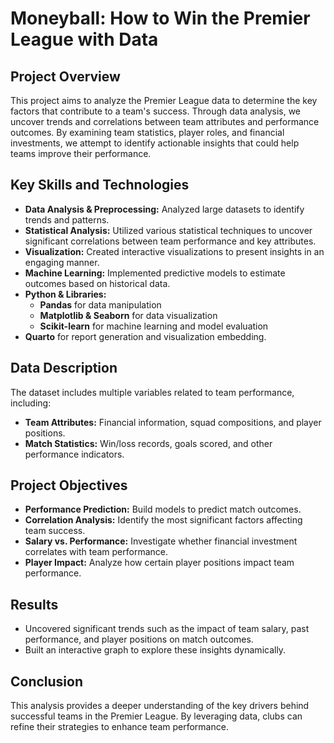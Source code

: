 # Moneyball: How to Win the Premier League with Data

## Project Overview
This project aims to analyze the Premier League data to determine the key factors that contribute to a team's success. Through data analysis, we uncover trends and correlations between team attributes and performance outcomes. By examining team statistics, player roles, and financial investments, we attempt to identify actionable insights that could help teams improve their performance.

## Key Skills and Technologies
- **Data Analysis & Preprocessing:** Analyzed large datasets to identify trends and patterns.
- **Statistical Analysis:** Utilized various statistical techniques to uncover significant correlations between team performance and key attributes.
- **Visualization:** Created interactive visualizations to present insights in an engaging manner.
- **Machine Learning:** Implemented predictive models to estimate outcomes based on historical data.
- **Python & Libraries:** 
  - **Pandas** for data manipulation
  - **Matplotlib & Seaborn** for data visualization
  - **Scikit-learn** for machine learning and model evaluation
- **Quarto** for report generation and visualization embedding.

## Data Description
The dataset includes multiple variables related to team performance, including:
- **Team Attributes:** Financial information, squad compositions, and player positions.
- **Match Statistics:** Win/loss records, goals scored, and other performance indicators.

## Project Objectives
- **Performance Prediction:** Build models to predict match outcomes.
- **Correlation Analysis:** Identify the most significant factors affecting team success.
- **Salary vs. Performance:** Investigate whether financial investment correlates with team performance.
- **Player Impact:** Analyze how certain player positions impact team performance.

## Results
- Uncovered significant trends such as the impact of team salary, past performance, and player positions on match outcomes.
- Built an interactive graph to explore these insights dynamically.

## Conclusion
This analysis provides a deeper understanding of the key drivers behind successful teams in the Premier League. By leveraging data, clubs can refine their strategies to enhance team performance.

